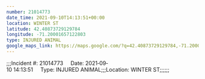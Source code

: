 ```yaml
---
number: 21014773
date_time: 2021-09-10T14:13:51+00:00
location: WINTER ST
latitude: 42.40873729129784
longitude: -71.20001657122803
type: INJURED ANIMAL
google_maps_link: https://maps.google.com/?q=42.40873729129784,-71.20001657122803
---
```


;;;Incident #: 21014773     Date: 2021‐09‐10 14:13:51     Type: INJURED ANIMAL;;;Location: WINTER ST;;;;;;
